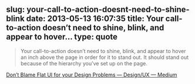 slug: your-call-to-action-doesnt-need-to-shine-blink
date: 2013-05-13 16:07:35
title: Your call-to-action doesn’t need to shine, blink, and appear to hover...
type: quote
---

> Your call-to-action doesn’t need to shine, blink, and appear to hover an inch above the page in order for it to stand out. It should stand out because of the hierarchy you’ve set up on the page.

[Don’t Blame Flat UI for your Design Problems — Design/UX — Medium](https://medium.com/design-ux/3a69c61a8dd2)
